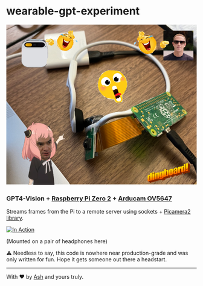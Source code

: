 # wearable-gpt-experiment

![Wearable](assets/wear_ding.png)

### GPT4-Vision + [Raspberry Pi Zero 2](https://www.raspberrypi.com/products/raspberry-pi-zero-2-w/) + [Arducam OV5647](https://www.arducam.com/product/5mp-fisheye-camera-m8-mount-lens-raspberry-pi/)

Streams frames from the Pi to a remote server using sockets + [Picamera2 library](https://datasheets.raspberrypi.com/camera/picamera2-manual.pdf).

[![In Action](https://img.youtube.com/vi/LBLcYCiD6mQ/0.jpg)](https://youtu.be/LBLcYCiD6mQ)

(Mounted on a pair of headphones here)

⚠️ Needless to say, this code is nowhere near production-grade and was only written for fun. Hope it gets someone out there a headstart.

-----

With ❤️ by [Ash](https://github.com/ashwinlokkur) and yours truly.